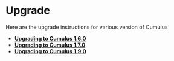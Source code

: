 # Upgrade

Here are the upgrade instructions for various version of Cumulus

- **[Upgrading to Cumulus 1.6.0](1.6.0.md)**
- **[Upgrading to Cumulus 1.7.0](1.7.0.md)**
- **[Upgrading to Cumulus 1.9.0](1.9.0.md)**
